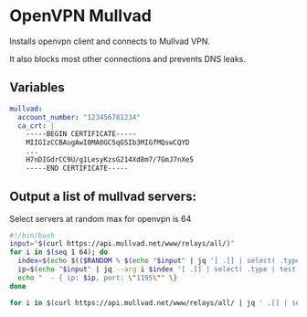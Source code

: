# OpenVPN Mullvad

Installs openvpn client and connects to Mullvad VPN.

It also blocks most other connections and prevents DNS leaks.

## Variables

```yaml
mullvad:
  account_number: "123456781234"
  ca_crt: |
    -----BEGIN CERTIFICATE-----
    MIIGIzCCBAugAwI0MA0GCSqGSIb3MIGfMQswCQYD
    ...
    H7nDIGdrCC9U/g1LesyKzsG214Xd8m7/7GmJ7nXe5
    -----END CERTIFICATE-----
```

## Output a list of mullvad servers:

Select servers at random max for openvpn is 64
```bash
#!/bin/bash
input="$(curl https://api.mullvad.net/www/relays/all/)"
for i in $(seq 1 64); do
  index=$(echo $(($RANDOM % $(echo "$input" | jq '[ .[] | select( .type | test("openvpn")) ] | length'))))
  ip=$(echo "$input" | jq --arg i $index '[ .[] | select( .type | test("openvpn"))] | .[$i|tonumber]| .ipv4_addr_in')
  echo "  - { ip: $ip, port: \"1195\"" \}
done
```

```bash
for i in $(curl https://api.mullvad.net/www/relays/all/ | jq ' .[] | select( .type | test("openvpn")) | .ipv4_addr_in  '); do echo "  - { ip: $i, port: \"1195\"" \}; done
```